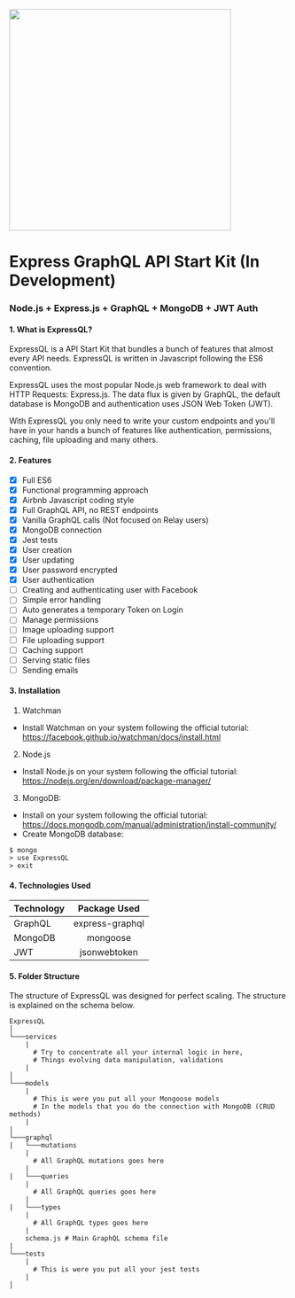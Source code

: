 <img src="http://i.imgur.com/KXbWZTA.png" width="400">

# Express GraphQL API Start Kit (In Development)
### Node.js + Express.js + GraphQL + MongoDB + JWT Auth


#### 1. What is ExpressQL?
ExpressQL is a API Start Kit that bundles a bunch of features that almost every API needs. ExpressQL is written in Javascript following the ES6 convention.

ExpressQL uses the most popular Node.js web framework to deal with HTTP Requests: Express.js. The data flux is given by GraphQL, the default database is MongoDB and authentication uses JSON Web Token (JWT).

With ExpressQL you only need to write your custom endpoints and you'll have in your hands a bunch of features like authentication, permissions, caching, file uploading and many others.

#### 2. Features
- [x] Full ES6
- [x] Functional programming approach
- [x] Airbnb Javascript coding style
- [x] Full GraphQL API, no REST endpoints
- [x] Vanilla GraphQL calls (Not focused on Relay users)
- [x] MongoDB connection
- [x] Jest tests
- [x] User creation
- [x] User updating
- [x] User password encrypted
- [x] User authentication
- [ ] Creating and authenticating user with Facebook
- [ ] Simple error handling
- [ ] Auto generates a temporary Token on Login
- [ ] Manage permissions
- [ ] Image uploading support
- [ ] File uploading support
- [ ] Caching support
- [ ] Serving static files
- [ ] Sending emails

#### 3. Installation

1. Watchman
  * Install Watchman on your system following the official tutorial:
  https://facebook.github.io/watchman/docs/install.html

2. Node.js
  * Install Node.js on your system following the official tutorial:
  https://nodejs.org/en/download/package-manager/

3. MongoDB:
  * Install on your system following the official tutorial:
  https://docs.mongodb.com/manual/administration/install-community/
  * Create MongoDB database:
  ```
  $ mongo
  > use ExpressQL
  > exit
  ```

#### 4. Technologies Used
| Technology | Package Used    |
|------------|:---------------:|
| GraphQL    | express-graphql |
| MongoDB    | mongoose        |
| JWT        | jsonwebtoken    |

#### 5. Folder Structure

The structure of ExpressQL was designed for perfect scaling. The structure is explained on the schema below.

```
ExpressQL
│
└───services
    |
      # Try to concentrate all your internal logic in here,
      # Things evolving data manipulation, validations
    |
│
└───models
    |
      # This is were you put all your Mongoose models
      # In the models that you do the connection with MongoDB (CRUD methods)
    |
│   
└───graphql
|   └───mutations
    |
      # All GraphQL mutations goes here
    |
|   └───queries
    |
      # All GraphQL queries goes here
    |
|   └───types
    |
      # All GraphQL types goes here
    |
    schema.js # Main GraphQL schema file
|
└───tests
    |
      # This is were you put all your jest tests
    |
│
```
